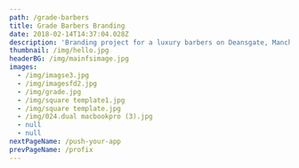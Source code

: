 ```yaml
---
path: /grade-barbers
title: Grade Barbers Branding
date: 2018-02-14T14:37:04.028Z
description: 'Branding project for a luxury barbers on Deansgate, Manchester.'
thumbnail: /img/hello.jpg
headerBG: /img/mainfsimage.jpg
images:
  - /img/imagse3.jpg
  - /img/imagesfd2.jpg
  - /img/grade.jpg
  - /img/square template1.jpg
  - /img/square template.jpg
  - /img/024.dual macbookpro (3).jpg
  - null
  - null
nextPageName: /push-your-app
prevPageName: /profix
---
```


